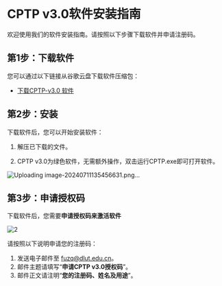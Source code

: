 # CPTP v3.0软件安装指南

欢迎使用我们的软件安装指南。请按照以下步骤下载软件并申请注册码。

## 第1步：下载软件
您可以通过以下链接从谷歌云盘下载软件压缩包：
- [下载CPTP-v3.0 软件](https://drive.google.com/drive/folders/1D-nZgyNpTFn-9HYfvhuB-uP7G1mTh-0L?usp=drive_link)

## 第2步：安装

下载软件后，您可以开始安装软件：

1. 解压已下载的文件。

2. CPTP v3.0为绿色软件，无需额外操作，双击运行CPTP.exe即可打开软件。


![Uploading image-20240711135456631.png…]()

   

## 第3步：申请授权码
下载软件后，您需要**申请授权码来激活软件**

![2](https://github.com/CPTP-DUT/CPTP_v3.0/assets/175286762/6fbb5b48-a4d6-4ff1-a9fa-721484c30cf6)

请按照以下说明申请您的注册码：

1. 发送电子邮件至 fuzq@dlut.edu.cn。
2. 邮件主题请填写“**申请CPTP v3.0授权码**”。
3. 邮件正文请注明“**您的注册码、姓名及用途**”。

